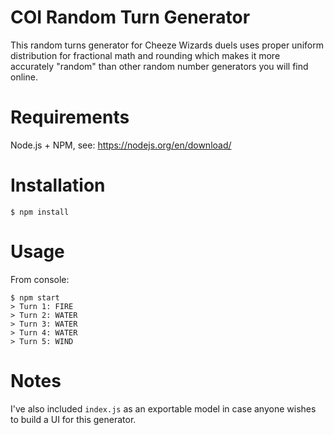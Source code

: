 # COI Random Turn Generator

This random turns generator for Cheeze Wizards duels uses proper uniform distribution for fractional math and rounding which makes it more accurately "random" than other random number generators you will find online.

# Requirements

Node.js + NPM, see: https://nodejs.org/en/download/

# Installation
```
$ npm install
```

# Usage

From console:
```
$ npm start
> Turn 1: FIRE
> Turn 2: WATER
> Turn 3: WATER
> Turn 4: WATER
> Turn 5: WIND
```

# Notes
I've also included `index.js` as an exportable model in case anyone wishes to build a UI for this generator.
